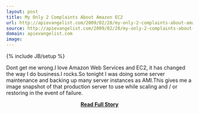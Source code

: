 ```yaml
---
layout: post
title: My Only 2 Complaints About Amazon EC2
url: http://apievangelist.com/2009/02/28/my-only-2-complaints-about-amazon-ec2/
source: http://apievangelist.com/2009/02/28/my-only-2-complaints-about-amazon-ec2/
domain: apievangelist.com
image: 
---
```

{% include JB/setup %}<p>Dont get me wrong.I love Amazon Web Services and EC2, it has changed the way I do business.I rocks.So tonight I was doing some server maintenance and backing up many server instances as AMI.This gives me a image snapshot of that production server to use while scaling and / or restoring in the event of failure.</p>
<center><p><a href="http://apievangelist.com/2009/02/28/my-only-2-complaints-about-amazon-ec2/" style='padding:25px; font-sze:18px; font-weight: bold;'>Read Full Story</a></p></center>
